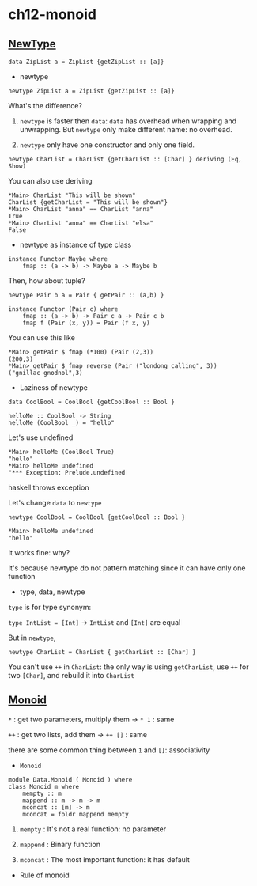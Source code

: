 # ch12-monoid

## [NewType](./app/NewType.hs)

`data ZipList a = ZipList {getZipList :: [a]}`

- newtype

`newtype ZipList a = ZipList {getZipList :: [a]}`

What's the difference? 

1. `newtype` is faster then `data`: `data` has overhead when wrapping and unwrapping.
But `newtype` only make different name: no overhead.

2. `newtype` only have one constructor and only one field.

`newtype CharList = CharList {getCharList :: [Char] } deriving (Eq, Show)`

You can also use deriving
```
*Main> CharList "This will be shown"
CharList {getCharList = "This will be shown"}
*Main> CharList "anna" == CharList "anna"
True
*Main> CharList "anna" == CharList "elsa"
False
```

- newtype as instance of type class

```
instance Functor Maybe where
    fmap :: (a -> b) -> Maybe a -> Maybe b
```

Then, how about tuple?

```
newtype Pair b a = Pair { getPair :: (a,b) }

instance Functor (Pair c) where
    fmap :: (a -> b) -> Pair c a -> Pair c b
    fmap f (Pair (x, y)) = Pair (f x, y)
```
You can use this like
```
*Main> getPair $ fmap (*100) (Pair (2,3))
(200,3)
*Main> getPair $ fmap reverse (Pair ("londong calling", 3))
("gnillac gnodnol",3)
```

- Laziness of newtype

```
data CoolBool = CoolBool {getCoolBool :: Bool }

helloMe :: CoolBool -> String
helloMe (CoolBool _) = "hello"
```
Let's use undefined
```
*Main> helloMe (CoolBool True)
"hello"
*Main> helloMe undefined
"*** Exception: Prelude.undefined
```
haskell throws exception

Let's change `data` to `newtype`

`newtype CoolBool = CoolBool {getCoolBool :: Bool }`

```
*Main> helloMe undefined
"hello"
```
It works fine: why?

It's because newtype do not pattern matching 
since it can have only one function

- type, data, newtype

`type` is for type synonym: 

`type IntList = [Int]` -> `IntList` and `[Int]` are equal

But in `newtype`,

`newtype CharList = CharList { getCharList :: [Char] }`

You can't use `++` in `CharList`: the only way is using `getCharList`, 
use `++` for two `[Char]`, and rebuild it into `CharList`

## [Monoid](./app/Monoid.hs)

`*` : get two parameters, multiply them -> `* 1` : same

`++` : get two lists, add them -> `++ []` : same

there are some common thing between `1` and `[]`:
associativity

- `Monoid`

```
module Data.Monoid ( Monoid ) where
class Monoid m where
    mempty :: m
    mappend :: m -> m -> m
    mconcat :: [m] -> m
    mconcat = foldr mappend mempty
```

1. `mempty` : It's not a real function: no parameter

2. `mappend` : Binary function

3. `mconcat` : The most important function: it has default

- Rule of monoid


